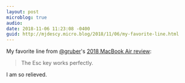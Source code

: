 ```yaml
---
layout: post
microblog: true
audio: 
date: 2018-11-06 11:23:08 -0400
guid: http://mjdescy.micro.blog/2018/11/06/my-favorite-line.html
---
```

My favorite line from [@gruber](https://micro.blog/gruber)'s [2018 MacBook Air review](https://daringfireball.net/2018/11/the_2018_retina_macbook_air):

> The Esc key works perfectly.

I am so relieved.
